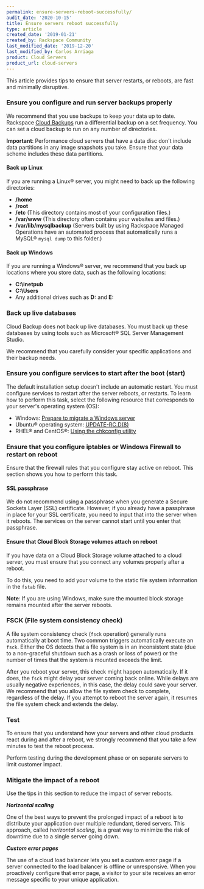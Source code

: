 ```yaml
---
permalink: ensure-servers-reboot-successfully/
audit_date: '2020-10-15'
title: Ensure servers reboot successfully
type: article
created_date: '2019-01-21'
created_by: Rackspace Community
last_modified_date: '2019-12-20'
last_modified_by: Carlos Arriaga
product: Cloud Servers
product_url: cloud-servers
---
```


This article provides tips to ensure that server restarts, or reboots, are fast
and minimally disruptive.

### Ensure you configure and run server backups properly

We recommend that you use backups to keep your data up to date. Rackspace [Cloud Backups](https://www.rackspace.com/en-us/cloud/backup) run a
differential backup on a set frequency. You can set a cloud backup to run
on any number of directories.

**Important**: Performance cloud servers that have a data disc don't include data
partitions in any image snapshots you take. Ensure that your data scheme includes
these data partitions.

#### Back up Linux

If you are running a Linux&reg; server, you might need to back up the
following directories:

- **/home**
- **/root**
- **/etc** (This directory contains most of your configuration files.)
- **/var/www** (This directory often contains your websites and files.)
- **/var/lib/mysqlbackup** (Servers built by using Rackspace Managed
  Operations have an automated process that automatically runs a MySQL&reg; `mysql dump`
  to this folder.)

#### Back up Windows

If you are running a Windows&reg; server, we recommend that you back up
locations where you store data, such as the following locations:

- **C:\inetpub**
- **C:\Users**
- Any additional drives such as **D:** and **E:**

### Back up live databases

Cloud Backup does not back up live databases. You must back up these databases by using tools such as 
Microsoft&reg; SQL Server Management Studio.

We recommend that you carefully consider your specific applications and their backup needs.

### Ensure you configure services to start after the boot (start)

The default installation setup doesn't include an automatic restart. You must configure services to restart after the server reboots, or restarts. To learn how to perform this task, select the following resource that corresponds to your server's operating system (OS):

- Windows: [Prepare to migrate a Windows server](/support/how-to/prepare-to-migrate-a-windows-server/#ensureAutoStart)
- Ubuntu&reg; operating system: [UPDATE-RC.D(8)](https://manpages.debian.org/wheezy/sysv-rc/update-rc.d.8.en.html)
- RHEL&reg; and CentOS&reg;: [Using the chkconfig utility](https://access.redhat.com/documentation/en-us/red_hat_enterprise_linux/6/html/deployment_guide/s2-services-chkconfig)

### Ensure that you configure iptables or Windows Firewall to restart on reboot

Ensure that the firewall rules that you configure stay
active on reboot. This section shows you how to perform this task.

#### SSL passphrase

We do not recommend using a passphrase when you generate a Secure Sockets
Layer (SSL) certificate. However, if you already have a passphrase in place
for your SSL certificate, you need to input that into the server when it
reboots. The services on the server cannot start until you enter that
passphrase.

#### Ensure that Cloud Block Storage volumes attach on reboot

If you have data on a Cloud Block Storage volume attached to a cloud server, you must
ensure that you connect any volumes properly after a reboot.

To do this, you need to add your volume to the static file system information
in the `fstab` file.

**Note**: If you are using Windows, make sure the mounted block storage remains mounted after the server reboots.

### FSCK (File system consistency check)

A file system consistency check (`fsck` operation) generally runs automatically at boot time.  Two common triggers
automatically execute an `fsck`. Either the OS detects that a file system is in an inconsistent state (due to a
non-graceful shutdown such as a crash or loss of power) or the number of times that the system is mounted exceeds the limit.

After you reboot your server, this check might happen automatically. If it does, the `fsck` might delay your server
coming back online. While delays are usually negative experiences, in this case, the delay could save your server.
We recommend that you allow the file system check to complete, regardless of the delay. If you attempt to reboot the
server again, it resumes the file system check and extends the delay.

### Test

To ensure that you understand how your servers and other cloud products react during and after a reboot, we strongly recommend
that you take a few minutes to test the reboot process.

Perform testing during the development phase or on separate servers to limit customer impact.

### Mitigate the impact of a reboot

Use the tips in this section to reduce the impact of server reboots.

***Horizontal scaling***

One of the best ways to prevent the prolonged impact of a reboot is to distribute your application over multiple
redundant, tiered servers. This approach, called *horizontal scaling*, is a great way to minimize the risk of downtime
due to a single server going down.

***Custom error pages***

The use of a cloud load balancer lets you set a custom error page if a server connected to the load balancer is offline
or unresponsive. When you proactively configure that error page, a visitor to your site receives an error message specific
to your unique application.

